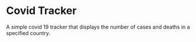 # Covid Tracker

A simple covid 19 tracker that displays the number of cases and deaths in a specified country.
